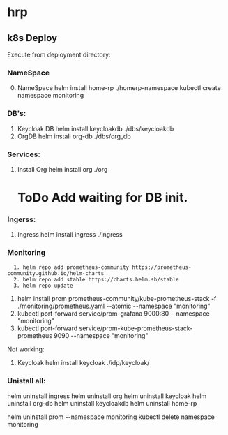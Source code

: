 # hrp



## k8s Deploy
Execute from deployment directory:

### NameSpace
0. NameSpace
   helm install home-rp ./homerp-namespace
   kubectl create namespace monitoring 

### DB's:
1. Keycloak DB 
   helm install keycloakdb ./dbs/keycloakdb
2. OrgDB
   helm install org-db ./dbs/org_db

### Services:
1. Install Org 
   helm install org ./org
   # ToDo Add waiting for DB init.

### Ingerss:
1. Ingress
   helm install ingress ./ingress


### Monitoring
      1. helm repo add prometheus-community https://prometheus-community.github.io/helm-charts
      2. helm repo add stable https://charts.helm.sh/stable
      3. helm repo update

   1. helm install prom prometheus-community/kube-prometheus-stack -f ./monitoring/prometheus.yaml --atomic --namespace "monitoring"
   2. kubectl port-forward service/prom-grafana 9000:80 --namespace "monitoring"
   3. kubectl port-forward service/prom-kube-prometheus-stack-prometheus 9090  --namespace "monitoring"



Not working:
1. Keycloak 
   helm install keycloak ./idp/keycloak/




### Unistall all:   
   helm uninstall ingress
   helm uninstall org
   helm uninstall keycloak
   helm uninstall org-db
   helm uninstall keycloakdb
   helm uninstall home-rp

   helm uninstall prom --namespace monitoring
   kubectl delete namespace monitoring
